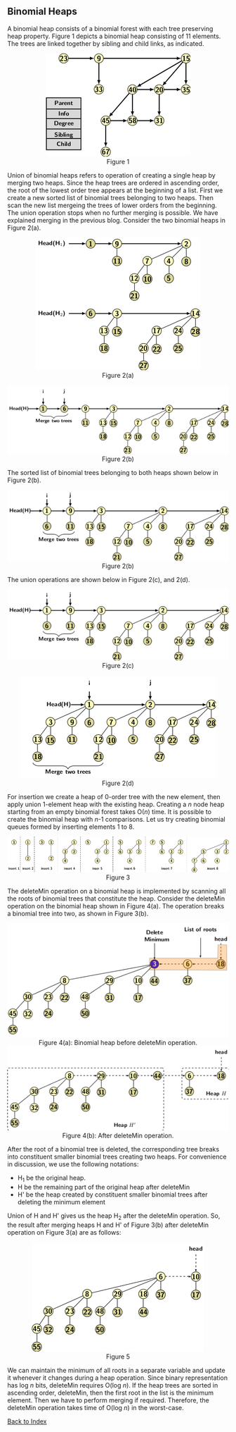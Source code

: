 ## Binomial Heaps

A binomial heap consists of a binomial forest with each tree preserving heap property. Figure 1 
depicts a binomial heap consisting of 11 elements. The trees are linked together by sibling and
child links, as indicated. 

<p style="text-align:center">
  <img src="../images/binomialHeapEx1.png"><br>
  Figure 1
</p>

Union of binomial heaps refers to operation of creating a single heap by merging two heaps.
Since the heap trees are ordered in ascending order, the root of the lowest order tree appears
at the beginning of a list. First we create a new sorted list of binomial trees belonging to
two heaps. Then scan the new list mergeing the trees of lower orders from the beginning.
The union operation stops when no further merging is possible. We have explained merging in 
the previous blog.  Consider the two binomial heaps in Figure 2(a). 

<p style="text-align:center">
  <img src="../images/unionBinom1.png"><br>
  Figure 2(a) <br><br>
  <img src="../images/unionBinom2.png"><br>
  Figure 2(b)
</p>
The sorted list of binomial trees belonging to both heaps shown below in Figure 2(b). 
<p style="text-align:center">
  <img src="../images/unionBinom3.png"><br>
  Figure 2(b)
</p>
The union operations are shown below in Figure 2(c), and 2(d).
<p style="text-align:center">
  <img src="../images/unionBinom3.png"><br>
  Figure 2(c)<br><br>  
  <img src="../images/unionBinom5.png"><br>
  Figure 2(d)
</p>

For insertion we create a heap of 0-order tree with the new element, then apply union
1-element heap with the existing heap. Creating a <i>n</i> node
heap starting from an empty binomial forest takes O(<i>n</i>) time. It is possible to create the 
binomial heap with <i>n</i>-1 comparisons. Let us try creating binomial queues formed by inserting
elements 1 to 8. 

<p style="text-align:center">
  <img src="../images/binomHeapInsert.png"><br>
  Figure 3
</p>

The deleteMin operation on a binomial heap is implemented by scanning all the roots of 
binomial trees that constitute the heap. Consider the deleteMin operation on the binomial 
heap shown in Figure 4(a). The operation breaks a binomial tree into two, as shown in 
Figure 3(b).
<p style="text-align:center">
  <img src="../images/binomHeapDeleteMin1.png"><br>
  Figure 4(a): Binomial heap before deleteMin operation.<br>
   <img src="../images/binomHeapDeleteMin2.png"><br>
  Figure 4(b): After deleteMin operation.
</p>

After the root of a binomial tree is deleted, the corresponding tree breaks into constituent
smaller binomial trees creating two heaps. For convenience in discussion, we use the following notations:

- H<sub>1</sub> be the original heap. 
- H be the remaining part of the original heap after deleteMin
- H' be the heap created by constituent smaller binomial trees after deleting the minimum element

Union of H and H' gives us the heap H<sub>2</sub> after the deleteMin operation. 
So, the result after merging heaps 
H and H' of Figure 3(b) after deleteMin operation on Figure 3(a) are as follows:

<p style="text-align:center">
  <img src="../images/binomHeapDeleteMin3.png"><br>
  Figure 5
</p>

We can maintain the minimum of all roots in a separate variable and update it whenever
it changes during a heap operation. Since binary representation has log <i>n</i> bits, deleteMin requires
O(log <i>n</i>). If the heap trees are sorted in ascending order, deleteMin, then the first root in the
list is the minimum element. Then we have to perform merging if required. Therefore, the deleteMin
operation takes time of O(log <i>n</i>) in the worst-case.

[Back to Index](../index.md)

